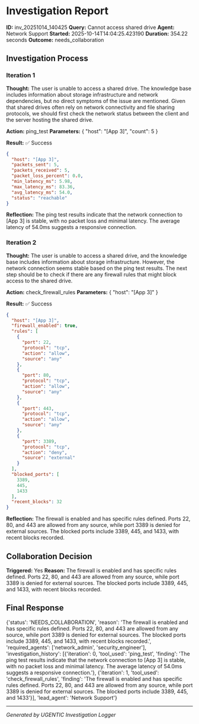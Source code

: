 # Investigation Report

**ID:** inv_20251014_140425
**Query:** Cannot access shared drive
**Agent:** Network Support
**Started:** 2025-10-14T14:04:25.423190
**Duration:** 354.22 seconds
**Outcome:** needs_collaboration

## Investigation Process

### Iteration 1

**Thought:** The user is unable to access a shared drive. The knowledge base includes information about storage infrastructure and network dependencies, but no direct symptoms of the issue are mentioned. Given that shared drives often rely on network connectivity and file sharing protocols, we should first check the network status between the client and the server hosting the shared drive.

**Action:** ping_test
**Parameters:** {
  "host": "[App 3]",
  "count": 5
}

**Result:** ✅ Success
```json
{
  "host": "[App 3]",
  "packets_sent": 5,
  "packets_received": 5,
  "packet_loss_percent": 0.0,
  "min_latency_ms": 5.98,
  "max_latency_ms": 83.36,
  "avg_latency_ms": 54.0,
  "status": "reachable"
}
```

**Reflection:** The ping test results indicate that the network connection to [App 3] is stable, with no packet loss and minimal latency. The average latency of 54.0ms suggests a responsive connection.

### Iteration 2

**Thought:** The user is unable to access a shared drive, and the knowledge base includes information about storage infrastructure. However, the network connection seems stable based on the ping test results. The next step should be to check if there are any firewall rules that might block access to the shared drive.

**Action:** check_firewall_rules
**Parameters:** {
  "host": "[App 3]"
}

**Result:** ✅ Success
```json
{
  "host": "[App 3]",
  "firewall_enabled": true,
  "rules": [
    {
      "port": 22,
      "protocol": "tcp",
      "action": "allow",
      "source": "any"
    },
    {
      "port": 80,
      "protocol": "tcp",
      "action": "allow",
      "source": "any"
    },
    {
      "port": 443,
      "protocol": "tcp",
      "action": "allow",
      "source": "any"
    },
    {
      "port": 3389,
      "protocol": "tcp",
      "action": "deny",
      "source": "external"
    }
  ],
  "blocked_ports": [
    3389,
    445,
    1433
  ],
  "recent_blocks": 32
}
```

**Reflection:** The firewall is enabled and has specific rules defined. Ports 22, 80, and 443 are allowed from any source, while port 3389 is denied for external sources. The blocked ports include 3389, 445, and 1433, with recent blocks recorded.

## Collaboration Decision

**Triggered:** Yes
**Reason:** The firewall is enabled and has specific rules defined. Ports 22, 80, and 443 are allowed from any source, while port 3389 is denied for external sources. The blocked ports include 3389, 445, and 1433, with recent blocks recorded.

## Final Response

{'status': 'NEEDS_COLLABORATION', 'reason': 'The firewall is enabled and has specific rules defined. Ports 22, 80, and 443 are allowed from any source, while port 3389 is denied for external sources. The blocked ports include 3389, 445, and 1433, with recent blocks recorded.', 'required_agents': ['network_admin', 'security_engineer'], 'investigation_history': [{'iteration': 0, 'tool_used': 'ping_test', 'finding': 'The ping test results indicate that the network connection to [App 3] is stable, with no packet loss and minimal latency. The average latency of 54.0ms suggests a responsive connection.'}, {'iteration': 1, 'tool_used': 'check_firewall_rules', 'finding': 'The firewall is enabled and has specific rules defined. Ports 22, 80, and 443 are allowed from any source, while port 3389 is denied for external sources. The blocked ports include 3389, 445, and 1433'}], 'lead_agent': 'Network Support'}

---
*Generated by UGENTIC Investigation Logger*
